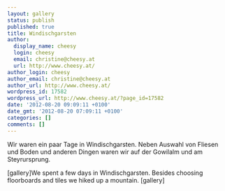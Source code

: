 ```yaml
---
layout: gallery
status: publish
published: true
title: Windischgarsten
author:
  display_name: cheesy
  login: cheesy
  email: christine@cheesy.at
  url: http://www.cheesy.at/
author_login: cheesy
author_email: christine@cheesy.at
author_url: http://www.cheesy.at/
wordpress_id: 17582
wordpress_url: http://www.cheesy.at/?page_id=17582
date: '2012-08-20 09:09:11 +0100'
date_gmt: '2012-08-20 07:09:11 +0100'
categories: []
comments: []
---
```

<!--:de-->Wir waren ein paar Tage in Windischgarsten. Neben Auswahl von Fliesen und Boden und anderen Dingen waren wir auf der Gowilalm und am Steyrursprung.
[gallery]<!--:--><!--:en-->We spent a few days in Windischgarsten. Besides choosing floorboards and tiles we hiked up a mountain.
[gallery]<!--:-->
